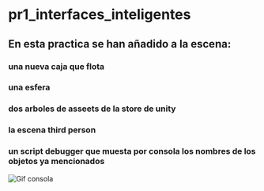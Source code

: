 # pr1_interfaces_inteligentes
## En esta practica se han añadido a la escena:
### una nueva caja que flota
### una esfera
### dos arboles de asseets de la store de unity
### la escena third person
### un script debugger que muesta por consola los nombres de los objetos ya mencionados
![Gif consola](gif.gif)
